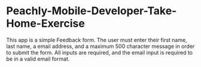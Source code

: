 # Peachly-Mobile-Developer-Take-Home-Exercise
This app is a simple Feedback form. The user must enter their first name, last name, a email address, and a maximum 500 character message in order to submit the form. All inputs are required, and the email input is required to be in a valid email format.
